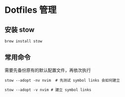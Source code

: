 # Dotfiles 管理

## 安装 stow

```
brew install stow
```

## 常用命令

需要先备份原有的默认配置文件，再依次执行

```
stow --adopt -nv nvim  # 先测试 symbol links 会如何建立

stow --adopt -v nvim # 建立 symbol links
```

```

```

```

```
